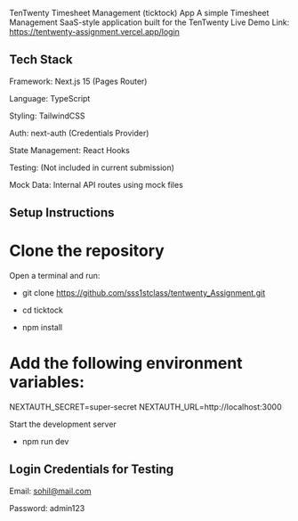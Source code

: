  TenTwenty Timesheet Management (ticktock) App
A simple Timesheet Management SaaS-style application built for the TenTwenty
Live Demo Link: https://tentwenty-assignment.vercel.app/login

## Tech Stack

Framework: Next.js 15 (Pages Router)

Language: TypeScript

Styling: TailwindCSS

Auth: next-auth (Credentials Provider)

State Management: React Hooks

Testing: (Not included in current submission)

Mock Data: Internal API routes using mock files

## Setup Instructions

# Clone the repository
Open a terminal and run:

- git clone https://github.com/sss1stclass/tentwenty_Assignment.git
- cd ticktock

- npm install

# Add the following environment variables:
NEXTAUTH_SECRET=super-secret
NEXTAUTH_URL=http://localhost:3000

Start the development server
- npm run dev

## Login Credentials for Testing

Email: sohil@mail.com

Password: admin123
